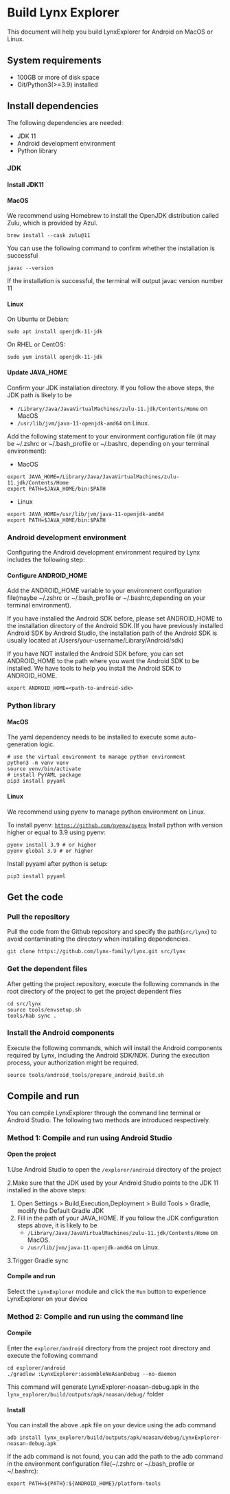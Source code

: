 # Build Lynx Explorer

This document will help you build LynxExplorer for Android on MacOS or Linux.

## System requirements

- 100GB or more of disk space
- Git/Python3(>=3.9) installed

## Install dependencies

The following dependencies are needed:

- JDK 11
- Android development environment
- Python library

### JDK

#### Install JDK11

#### MacOS
We recommend using Homebrew to install the OpenJDK distribution called Zulu, which is provided by Azul.

```
brew install --cask zulu@11
```

You can use the following command to confirm whether the installation is successful

```
javac --version
```

If the installation is successful, the terminal will output javac version number 11

#### Linux

On Ubuntu or Debian:
```
sudo apt install openjdk-11-jdk 
```

On RHEL or CentOS:
```
sudo yum install openjdk-11-jdk 
```


#### Update JAVA_HOME

Confirm your JDK installation directory. If you follow the above steps, the JDK path is likely to be 
- `/Library/Java/JavaVirtualMachines/zulu-11.jdk/Contents/Home` on MacOS
- `/usr/lib/jvm/java-11-openjdk-amd64` on Linux.  

Add the following statement to your environment configuration file (it may be ~/.zshrc or ~/.bash_profile or ~/.bashrc, depending on your terminal environment):

- MacOS
```
export JAVA_HOME=/Library/Java/JavaVirtualMachines/zulu-11.jdk/Contents/Home
export PATH=$JAVA_HOME/bin:$PATH
```
- Linux 
```
export JAVA_HOME=/usr/lib/jvm/java-11-openjdk-amd64
export PATH=$JAVA_HOME/bin:$PATH
```

### Android development environment

Configuring the Android development environment required by Lynx includes the following step:

#### Configure ANDROID_HOME

Add the ANDROID_HOME variable to your environment configuration file(maybe ~/.zshrc or ~/.bash_profile or ~/.bashrc,depending on your terminal environment).

If you have installed the Android SDK before, please set ANDROID_HOME to the installation directory of the Android SDK.(If you have previously installed Android SDK by Android Studio, the installation path of the Android SDK is usually located at /Users/your-username/Library/Android/sdk)

If you have NOT installed the Android SDK before, you can set ANDROID_HOME to the path where you want the Android SDK to be installed. We have tools to help you install the Android SDK to ANDROID_HOME.

```
export ANDROID_HOME=<path-to-android-sdk>
```


### Python library

#### MacOS
The yaml dependency needs to be installed to execute some auto-generation logic.

```
# use the virtual environment to manage python environment
python3 -m venv venv
source venv/bin/activate
# install PyYAML package
pip3 install pyyaml
```
#### Linux

We recommend using pyenv to manage python environment on Linux.

To install pyenv: [`https://github.com/pyenv/pyenv`](https://github.com/pyenv/pyenv)
Install python with version higher or equal to 3.9 using pyenv:  
```
pyenv install 3.9 # or higher
pyenv global 3.9 # or higher
```
Install pyyaml after python is setup:
```
pip3 install pyyaml
```

## Get the code

### Pull the repository

Pull the code from the Github repository and specify the path(`src/lynx`) to avoid contaminating the directory when installing dependencies.

```
git clone https://github.com/lynx-family/lynx.git src/lynx
```

### Get the dependent files

After getting the project repository, execute the following commands in the root directory of the project to get the project dependent files

```
cd src/lynx
source tools/envsetup.sh
tools/hab sync .
```

### Install the Android components

Execute the following commands, which will install the Android components required by Lynx, including the Android SDK/NDK. During the execution process, your authorization might be required.

```
source tools/android_tools/prepare_android_build.sh
```

## Compile and run

You can compile LynxExplorer through the command line terminal or Android Studio. The following two methods are introduced respectively.

### Method 1: Compile and run using Android Studio

#### Open the project

1.Use Android Studio to open the `/explorer/android` directory of the project

2.Make sure that the JDK used by your Android Studio points to the JDK 11 installed in the above steps: 

1. Open Settings > Build,Execution,Deployment > Build Tools > Gradle, modify the Default Gradle JDK
2. Fill in the path of your JAVA_HOME. If you follow the JDK configuration steps above, it is likely to be
    - `/Library/Java/JavaVirtualMachines/zulu-11.jdk/Contents/Home` on MacOS.
    - `/usr/lib/jvm/java-11-openjdk-amd64` on Linux.
    
3.Trigger Gradle sync    

#### Compile and run

Select the `LynxExplorer` module and click the `Run` button to experience LynxExplorer on your device

### Method 2: Compile and run using the command line

#### Compile

Enter the `explorer/android` directory from the project root directory and execute the following command

```
cd explorer/android
./gradlew :LynxExplorer:assembleNoAsanDebug --no-daemon
```

This command will generate LynxExplorer-noasan-debug.apk in the `lynx_explorer/build/outputs/apk/noasan/debug/` folder

#### Install

You can install the above .apk file on your device using the adb command

````
adb install lynx_explorer/build/outputs/apk/noasan/debug/LynxExplorer-noasan-debug.apk
````

If the adb command is not found, you can add the path to the adb command in the environment configuration file(~/.zshrc or ~/.bash_profile or ~/.bashrc):

```
export PATH=${PATH}:${ANDROID_HOME}/platform-tools
```